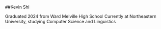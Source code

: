##Kevin Shi

Graduated 2024 from Ward Melville High School
Currently at Northeastern University,
studying Computer Science and Linguistics